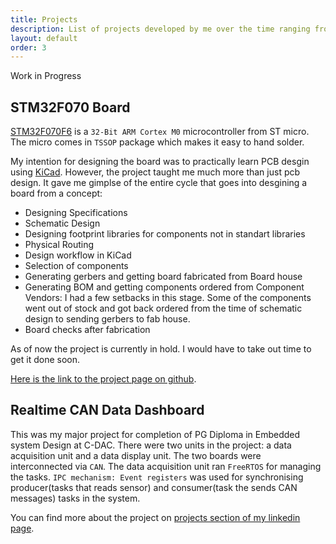 ```yaml
---
title: Projects
description: List of projects developed by me over the time ranging from embedded / microcontroller based projects to projects including PCB design using KiCAD, RTOS based applications & much more.
layout: default
order: 3
---
```


<span class="badge badge-primary">Work in Progress</span>

## STM32F070 Board
[STM32F070F6](https://www.st.com/en/microcontrollers-microprocessors/stm32f070f6.html) 
is a `32-Bit ARM Cortex M0` microcontroller from ST micro. The micro comes in 
`TSSOP` package which makes it easy to hand solder.

My intention for designing the board was to practically learn PCB desgin using
[KiCad](https://kicad-pcb.org/). However, the project taught me much more than just pcb design. It gave me
gimplse of the entire cycle that goes into desgining a board from a concept: 

+ Designing Specifications
+ Schematic Design
+ Designing footprint libraries for components not in standart libraries
+ Physical Routing
+ Design workflow in KiCad
+ Selection of components
+ Generating gerbers and getting board fabricated from Board house
+ Generating BOM and getting components ordered from Component Vendors: I had a few setbacks
in this stage. Some of the components went out of stock and got back ordered from
the time of schematic design to sending gerbers to fab house.
+ Board checks after fabrication

As of now the project is currently in hold. I would have to take out time to get
it done soon.

[Here is the link to the project page on github](https://github.com/suyashsingh/stm32f070-board).

## Realtime CAN Data Dashboard
This was my major project for completion of PG Diploma in Embedded system Design
at C-DAC. There were two units in the project: a data acquisition unit and 
a data display unit. The two boards were interconnected via `CAN`. The data acquisition
unit ran `FreeRTOS` for managing the tasks. `IPC mechanism: Event registers` was used
for synchronising producer(tasks that reads sensor) and consumer(task the sends 
CAN messages) tasks in the system.

You can find more about the project on [projects section of my linkedin page](https://www.linkedin.com/in/suyash-singh-bitti/).
